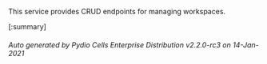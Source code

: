 






This service provides CRUD endpoints for managing workspaces.

[:summary]

###### Auto generated by Pydio Cells Enterprise Distribution v2.2.0-rc3 on 14-Jan-2021
